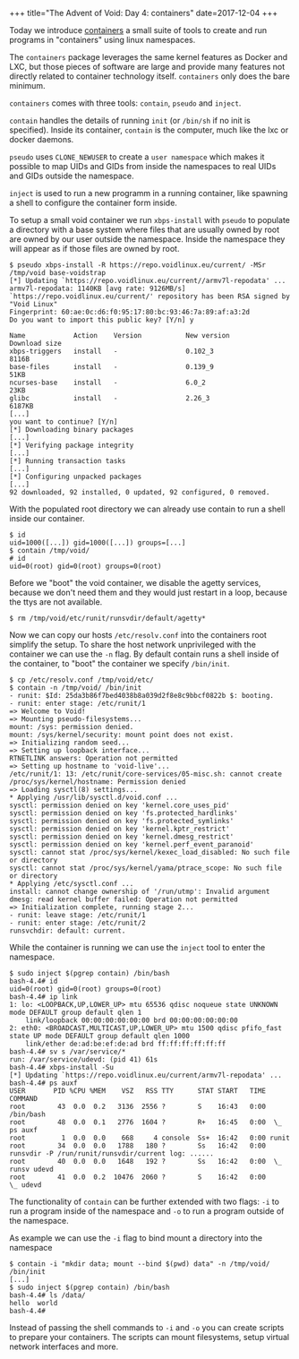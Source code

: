 +++
title="The Advent of Void: Day 4: containers"
date=2017-12-04
+++

Today we introduce [containers](https://github.com/arachsys/containers) a small suite of tools to create and run programs in "containers" using linux namespaces.

The `containers` package leverages the same kernel features as Docker and LXC, but those pieces of software are large and provide many features not directly related to container technology itself. `containers` only does the bare minimum.

`containers` comes with three tools: `contain`, `pseudo` and `inject`.

`contain` handles the details of running `init` (or `/bin/sh` if no init is specified). Inside its container, `contain` is the computer, much like the lxc or docker daemons.

`pseudo` uses `CLONE_NEWUSER` to create a `user namespace` which makes it possible to map UIDs and GIDs from inside the namespaces to real UIDs and GIDs outside the namespace.

`inject` is used to run a new programm in a running container, like spawning a shell to configure the container form inside.

To setup a small void container we run `xbps-install` with `pseudo` to populate a directory with a base system where files that are usually owned by root are owned by our user outside the namespace. Inside the namespace they will appear as if those files are owned by root.

```
$ pseudo xbps-install -R https://repo.voidlinux.eu/current/ -MSr /tmp/void base-voidstrap
[*] Updating `https://repo.voidlinux.eu/current//armv7l-repodata' ...
armv7l-repodata: 1140KB [avg rate: 9126MB/s]
`https://repo.voidlinux.eu/current/' repository has been RSA signed by "Void Linux"
Fingerprint: 60:ae:0c:d6:f0:95:17:80:bc:93:46:7a:89:af:a3:2d
Do you want to import this public key? [Y/n] y

Name            Action    Version           New version            Download size
xbps-triggers   install   -                 0.102_3                8116B
base-files      install   -                 0.139_9                51KB
ncurses-base    install   -                 6.0_2                  23KB
glibc           install   -                 2.26_3                 6187KB
[...]
you want to continue? [Y/n]
[*] Downloading binary packages
[...]
[*] Verifying package integrity
[...]
[*] Running transaction tasks
[...]
[*] Configuring unpacked packages
[...]
92 downloaded, 92 installed, 0 updated, 92 configured, 0 removed.
```

With the populated root directory we can already use contain to run a shell inside our container.

```
$ id
uid=1000([...]) gid=1000([...]) groups=[...]
$ contain /tmp/void/
# id
uid=0(root) gid=0(root) groups=0(root)
```

Before we "boot" the void container, we disable the agetty services, because we don't need them and they would just restart in a loop, because the ttys are not available.

```
$ rm /tmp/void/etc/runit/runsvdir/default/agetty*
```

Now we can copy our hosts `/etc/resolv.conf` into the containers root simplify the setup.
To share the host network unprivileged with the container we can use the `-n` flag.
By default contain runs a shell inside of the container, to "boot" the container we specify `/bin/init`.

```
$ cp /etc/resolv.conf /tmp/void/etc/
$ contain -n /tmp/void/ /bin/init
- runit: $Id: 25da3b86f7bed4038b8a039d2f8e8c9bbcf0822b $: booting.
- runit: enter stage: /etc/runit/1
=> Welcome to Void!
=> Mounting pseudo-filesystems...
mount: /sys: permission denied.
mount: /sys/kernel/security: mount point does not exist.
=> Initializing random seed...
=> Setting up loopback interface...
RTNETLINK answers: Operation not permitted
=> Setting up hostname to 'void-live'...
/etc/runit/1: 13: /etc/runit/core-services/05-misc.sh: cannot create /proc/sys/kernel/hostname: Permission denied
=> Loading sysctl(8) settings...
* Applying /usr/lib/sysctl.d/void.conf ...
sysctl: permission denied on key 'kernel.core_uses_pid'
sysctl: permission denied on key 'fs.protected_hardlinks'
sysctl: permission denied on key 'fs.protected_symlinks'
sysctl: permission denied on key 'kernel.kptr_restrict'
sysctl: permission denied on key 'kernel.dmesg_restrict'
sysctl: permission denied on key 'kernel.perf_event_paranoid'
sysctl: cannot stat /proc/sys/kernel/kexec_load_disabled: No such file or directory
sysctl: cannot stat /proc/sys/kernel/yama/ptrace_scope: No such file or directory
* Applying /etc/sysctl.conf ...
install: cannot change ownership of '/run/utmp': Invalid argument
dmesg: read kernel buffer failed: Operation not permitted
=> Initialization complete, running stage 2...
- runit: leave stage: /etc/runit/1
- runit: enter stage: /etc/runit/2
runsvchdir: default: current.
```

While the container is running we can use the `inject` tool to enter the namespace.

```
$ sudo inject $(pgrep contain) /bin/bash
bash-4.4# id
uid=0(root) gid=0(root) groups=0(root)
bash-4.4# ip link
1: lo: <LOOPBACK,UP,LOWER_UP> mtu 65536 qdisc noqueue state UNKNOWN mode DEFAULT group default qlen 1
    link/loopback 00:00:00:00:00:00 brd 00:00:00:00:00:00
2: eth0: <BROADCAST,MULTICAST,UP,LOWER_UP> mtu 1500 qdisc pfifo_fast state UP mode DEFAULT group default qlen 1000
    link/ether de:ad:be:ef:de:ad brd ff:ff:ff:ff:ff:ff
bash-4.4# sv s /var/service/*
run: /var/service/udevd: (pid 41) 61s
bash-4.4# xbps-install -Su
[*] Updating `https://repo.voidlinux.eu/current/armv7l-repodata' ...
bash-4.4# ps auxf
USER       PID %CPU %MEM    VSZ   RSS TTY      STAT START   TIME COMMAND
root        43  0.0  0.2   3136  2556 ?        S    16:43   0:00 /bin/bash
root        48  0.0  0.1   2776  1604 ?        R+   16:45   0:00  \_ ps auxf
root         1  0.0  0.0    668     4 console  Ss+  16:42   0:00 runit
root        34  0.0  0.0   1788   180 ?        Ss   16:42   0:00 runsvdir -P /run/runit/runsvdir/current log: ......
root        40  0.0  0.0   1648   192 ?        Ss   16:42   0:00  \_ runsv udevd
root        41  0.0  0.2  10476  2060 ?        S    16:42   0:00      \_ udevd
```

The functionality of `contain` can be further extended with two flags: `-i` to run a program inside of the namespace and `-o` to run a program outside of the namespace.

As example we can use the `-i` flag to bind mount a directory into the namespace

```
$ contain -i "mkdir data; mount --bind $(pwd) data" -n /tmp/void/ /bin/init
[...]
$ sudo inject $(pgrep contain) /bin/bash
bash-4.4# ls /data/
hello  world
bash-4.4#
```

Instead of passing the shell commands to `-i` and `-o` you can create scripts to prepare your containers.
The scripts can mount filesystems, setup virtual network interfaces and more.
